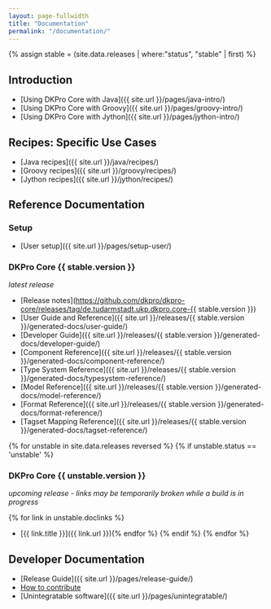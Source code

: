 ```yaml
---
layout: page-fullwidth
title: "Documentation"
permalink: "/documentation/"
---
```


{% assign stable = (site.data.releases | where:"status", "stable" | first) %}

## Introduction

* [Using DKPro Core with Java]({{ site.url }}/pages/java-intro/)
* [Using DKPro Core with Groovy]({{ site.url }}/pages/groovy-intro/)
* [Using DKPro Core with Jython]({{ site.url }}/pages/jython-intro/)

## Recipes: Specific Use Cases

* [Java recipes]({{ site.url }}/java/recipes/)
* [Groovy recipes]({{ site.url }}/groovy/recipes/)
* [Jython recipes]({{ site.url }}/jython/recipes/)

## Reference Documentation

### Setup

* [User setup]({{ site.url }}/pages/setup-user/)

### DKPro Core {{ stable.version }}
_latest release_

* [Release notes](https://github.com/dkpro/dkpro-core/releases/tag/de.tudarmstadt.ukp.dkpro.core-{{ stable.version }})
* [User Guide and Reference]({{ site.url }}/releases/{{ stable.version }}/generated-docs/user-guide/)
* [Developer Guide]({{ site.url }}/releases/{{ stable.version }}/generated-docs/developer-guide/)
* [Component Reference]({{ site.url }}/releases/{{ stable.version }}/generated-docs/component-reference/)
* [Type System Reference]({{ site.url }}/releases/{{ stable.version }}/generated-docs/typesystem-reference/)
* [Model Reference]({{ site.url }}/releases/{{ stable.version }}/generated-docs/model-reference/)
* [Format Reference]({{ site.url }}/releases/{{ stable.version }}/generated-docs/format-reference/)
* [Tagset Mapping Reference]({{ site.url }}/releases/{{ stable.version }}/generated-docs/tagset-reference/)

{% for unstable in site.data.releases reversed %}
{% if unstable.status == 'unstable' %}
### DKPro Core {{ unstable.version }}
_upcoming release - links may be temporarily broken while a build is in progress_

{% for link in unstable.doclinks %}
* [{{ link.title }}]({{ link.url }}){% endfor %}
{% endif %}
{% endfor %}

## Developer Documentation

* [Release Guide]({{ site.url }}/pages/release-guide/)
* [How to contribute](http://dkpro.github.io/contributing/)
* [Unintegratable software]({{ site.url }}/pages/unintegratable/)
